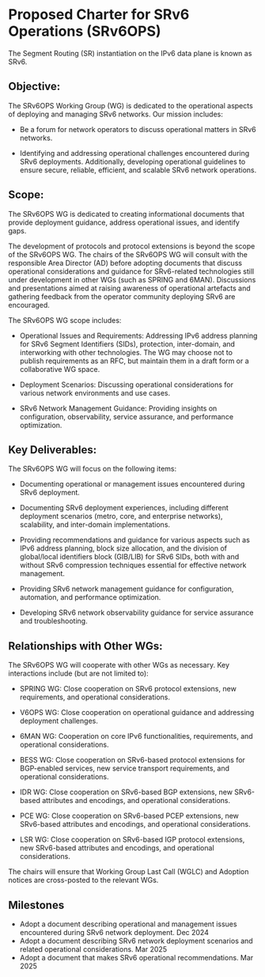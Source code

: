 # Proposed Charter for SRv6 Operations (SRv6OPS)
The Segment Routing (SR) instantiation on the IPv6 data plane is known as SRv6.

## Objective:
The SRv6OPS Working Group (WG) is dedicated to the operational aspects of deploying and managing SRv6 networks. Our mission includes:

* Be a forum for network operators to discuss operational matters in SRv6 networks.

* Identifying and addressing operational challenges encountered during SRv6 deployments. Additionally, developing operational guidelines to ensure secure, reliable, efficient, and scalable SRv6 network operations.

## Scope:
The SRv6OPS WG is dedicated to creating informational documents that provide deployment guidance, address operational issues, and identify gaps.

The development of protocols and protocol extensions is beyond the scope of the SRv6OPS WG. The chairs of the SRv6OPS WG will consult with the responsible Area Director (AD) before adopting documents that discuss operational considerations and guidance for SRv6-related technologies still under development in other WGs (such as SPRING and 6MAN). Discussions and presentations aimed at raising awareness of operational artefacts and gathering feedback from the operator community deploying SRv6 are encouraged.

The SRv6OPS WG scope includes:

* Operational Issues and Requirements: Addressing IPv6 address planning for SRv6 Segment Identifiers (SIDs), protection, inter-domain, and interworking with other technologies. The WG may choose not to publish requirements as an RFC, but maintain them in a draft form or a collaborative WG space.

* Deployment Scenarios: Discussing operational considerations for various network environments and use cases.

* SRv6 Network Management Guidance: Providing insights on configuration, observability, service assurance, and performance optimization.

## Key Deliverables:
The SRv6OPS WG will focus on the following items:

* Documenting operational or management issues encountered during SRv6 deployment.

* Documenting SRv6 deployment experiences, including different deployment scenarios (metro, core, and enterprise networks), scalability, and inter-domain implementations.

* Providing recommendations and guidance for various aspects such as IPv6 address planning, block size allocation, and the division of global/local identifiers block (GIB/LIB) for SRv6 SIDs, both with and without SRv6 compression techniques essential for effective network management.

* Providing SRv6 network management guidance for configuration, automation, and performance optimization.

* Developing SRv6 network observability guidance for service assurance and troubleshooting.

## Relationships with Other WGs:
The SRv6OPS WG will cooperate with other WGs as necessary. Key interactions include (but are not limited to):

* SPRING WG: Close cooperation on SRv6 protocol extensions, new requirements, and operational considerations.

* V6OPS WG: Close cooperation on operational guidance and addressing deployment challenges.

* 6MAN WG: Cooperation on core IPv6 functionalities, requirements, and operational considerations.

* BESS WG: Close cooperation on SRv6-based protocol extensions for BGP-enabled services, new service transport requirements, and operational considerations.

* IDR WG: Close cooperation on SRv6-based BGP extensions, new SRv6-based attributes and encodings, and operational considerations.

* PCE WG: Close cooperation on SRv6-based PCEP extensions, new SRv6-based attributes and encodings, and operational considerations.

* LSR WG: Close cooperation on SRv6-based IGP protocol extensions, new SRv6-based attributes and encodings, and operational considerations.

The chairs will ensure that Working Group Last Call (WGLC) and Adoption notices are cross-posted to the relevant WGs.

## Milestones

* Adopt a document describing operational and management issues encountered during SRv6 network deployment. Dec 2024
* Adopt a document describing SRv6 network deployment scenarios and related operational considerations. Mar 2025
* Adopt a document that makes SRv6 operational recommendations. Mar 2025
